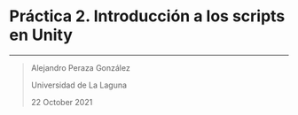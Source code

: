 # Práctica 2. Introducción a los scripts en Unity

----------
> Alejandro Peraza González
>
> Universidad de La Laguna
>
> 22 October 2021

